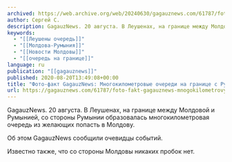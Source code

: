 ```yaml
---
archived: https://web.archive.org/web/20240630/gagauznews.com/61787/foto-fakt-gagauznews-mnogokilometrovye-ocheredi-na-granitse-s-rumyniej.html
author: Сергей С.
description: GagauzNews. 20 августа. В Леушенах, на границе между Молдовой и Румынией, со стороны Румынии образовалась многокилометровая очередь из желающих попасть в Молдову. Об этом GagauzNews сообщили очевидцы событий. Известно также, что со стороны Молдовы никаких пробок нет.
keywords:
  - "[[Леушены очередь]]"
  - "[[Молдова-Румыния]]"
  - "[[Новости Молдовы]]"
  - "[[очередь на границе]]"
language: ru
publication: "[[gagauznews]]"
published: 2020-08-20T13:49:08+00:00
title: "Фото-факт GagauzNews: Многокилометровые очереди на границе с Румынией"
url: https://gagauznews.com/61787/foto-fakt-gagauznews-mnogokilometrovye-ocheredi-na-granitse-s-rumyniej.html
---
```


GagauzNews. 20 августа. В Леушенах, на границе между Молдовой и Румынией, со стороны Румынии образовалась многокилометровая очередь из желающих попасть в Молдову.

Об этом GagauzNews сообщили очевидцы событий.

Известно также, что со стороны Молдовы никаких пробок нет.